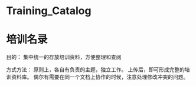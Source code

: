 # Training_Catalog
# 培训名录

目的：
集中统一的存放培训资料，方便整理和查阅

方式方法：
原则上，各自有负责的主题，独立工作。
上传后，即可形成完整的培训资料库。
偶尔有需要在同一个文档上协作的时候，注意处理修改冲突的问题。
